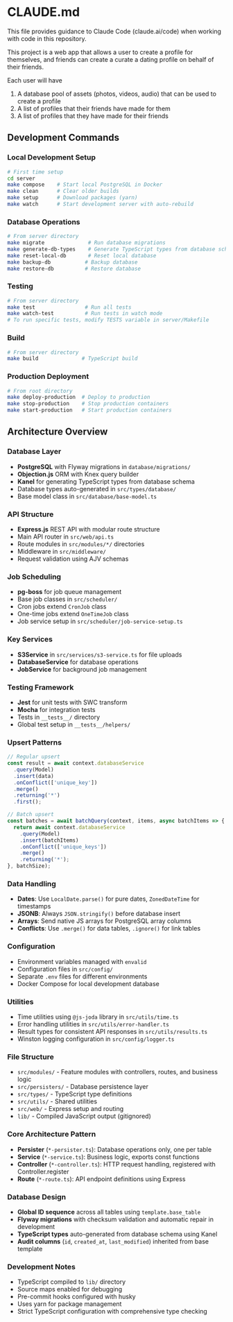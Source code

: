 # CLAUDE.md

This file provides guidance to Claude Code (claude.ai/code) when working with code in this repository.

This project is a web app that allows a user to create a profile for themselves, and friends can create a curate a dating profile on behalf of their friends.

Each user will have 
1. A database pool of assets (photos, videos, audio) that can be used to create a profile
2. A list of profiles that their friends have made for them 
3. A list of profiles that they have made for their friends 

## Development Commands

### Local Development Setup
```bash
# First time setup
cd server
make compose    # Start local PostgreSQL in Docker
make clean      # Clear older builds
make setup      # Download packages (yarn)
make watch      # Start development server with auto-rebuild
```

### Database Operations
```bash
# From server directory
make migrate              # Run database migrations
make generate-db-types    # Generate TypeScript types from database schema
make reset-local-db       # Reset local database
make backup-db           # Backup database
make restore-db          # Restore database
```

### Testing
```bash
# From server directory
make test                # Run all tests
make watch-test          # Run tests in watch mode
# To run specific tests, modify TESTS variable in server/Makefile
```

### Build
```bash
# From server directory
make build              # TypeScript build
```

### Production Deployment
```bash
# From root directory
make deploy-production  # Deploy to production
make stop-production    # Stop production containers
make start-production   # Start production containers
```

## Architecture Overview

### Database Layer
- **PostgreSQL** with Flyway migrations in `database/migrations/`
- **Objection.js** ORM with Knex query builder
- **Kanel** for generating TypeScript types from database schema
- Database types auto-generated in `src/types/database/`
- Base model class in `src/database/base-model.ts`

### API Structure
- **Express.js** REST API with modular route structure
- Main API router in `src/web/api.ts`
- Route modules in `src/modules/*/` directories
- Middleware in `src/middleware/`
- Request validation using AJV schemas

### Job Scheduling
- **pg-boss** for job queue management
- Base job classes in `src/scheduler/`
- Cron jobs extend `CronJob` class
- One-time jobs extend `OneTimeJob` class
- Job service setup in `src/scheduler/job-service-setup.ts`

### Key Services
- **S3Service** in `src/services/s3-service.ts` for file uploads
- **DatabaseService** for database operations
- **JobService** for background job management

### Testing Framework
- **Jest** for unit tests with SWC transform
- **Mocha** for integration tests
- Tests in `__tests__/` directory
- Global test setup in `__tests__/helpers/`


### Upsert Patterns
```typescript
// Regular upsert
const result = await context.databaseService
  .query(Model)
  .insert(data)
  .onConflict(['unique_key'])
  .merge()
  .returning('*')
  .first();

// Batch upsert
const batches = await batchQuery(context, items, async batchItems => {
  return await context.databaseService
    .query(Model)
    .insert(batchItems)
    .onConflict(['unique_keys'])
    .merge()
    .returning('*');
}, batchSize);
```

### Data Handling
- **Dates**: Use `LocalDate.parse()` for pure dates, `ZonedDateTime` for timestamps
- **JSONB**: Always `JSON.stringify()` before database insert
- **Arrays**: Send native JS arrays for PostgreSQL array columns
- **Conflicts**: Use `.merge()` for data tables, `.ignore()` for link tables

### Configuration
- Environment variables managed with `envalid`
- Configuration files in `src/config/`
- Separate `.env` files for different environments
- Docker Compose for local development database

### Utilities
- Time utilities using `@js-joda` library in `src/utils/time.ts`
- Error handling utilities in `src/utils/error-handler.ts`
- Result types for consistent API responses in `src/utils/results.ts`
- Winston logging configuration in `src/config/logger.ts`

### File Structure
- `src/modules/` - Feature modules with controllers, routes, and business logic
- `src/persisters/` - Database persistence layer
- `src/types/` - TypeScript type definitions
- `src/utils/` - Shared utilities
- `src/web/` - Express setup and routing
- `lib/` - Compiled JavaScript output (gitignored)


### Core Architecture Pattern
- **Persister** (`*-persister.ts`): Database operations only, one per table
- **Service** (`*-service.ts`): Business logic, exports const functions
- **Controller** (`*-controller.ts`): HTTP request handling, registered with Controller.register
- **Route** (`*-route.ts`): API endpoint definitions using Express

### Database Design
- **Global ID sequence** across all tables using `template.base_table`
- **Flyway migrations** with checksum validation and automatic repair in development
- **TypeScript types** auto-generated from database schema using Kanel
- **Audit columns** (`id`, `created_at`, `last_modified`) inherited from base template


### Development Notes
- TypeScript compiled to `lib/` directory
- Source maps enabled for debugging
- Pre-commit hooks configured with husky
- Uses yarn for package management
- Strict TypeScript configuration with comprehensive type checking